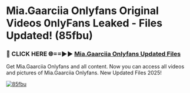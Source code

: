 # Mia.Gaarciia Onlyfans Original Videos 0nlyFans Leaked - Files Updated! (85fbu)

<h3>🔴 CLICK HERE 🌐==►► <a href="https://tinyurl.com/x26r9saj" rel="nofollow">Mia.Gaarciia Onlyfans Updated Files</a></h3>

Get Mia.Gaarciia Onlyfans and all content. Now you can access all videos and pictures of Mia.Gaarciia Onlyfans. New Updated Files 2025!

[![85fbu](https://i.imgur.com/LkgZPqh.gif)](https://tinyurl.com/x26r9saj)
